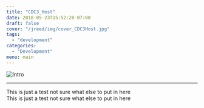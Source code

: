 ```yaml
---
title: "CDC3_Host"
date: 2018-05-23T15:52:28-07:00
draft: false
cover: "/jreed/img/cover_CDC3Host.jpg"
tags:
  - "development"
categories:
  - "Development"
menu: main
---
```

![Intro](../img/cover_CDC3Host.jpg)

---
This is just a test
not sure what else to
put in here
<br>
This is just a test
not sure what else to
put in here

